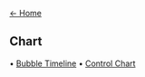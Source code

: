 [<- Home](https://github.com/usds/Data-Visualization-Catalog/blob/main/README.md)

## Chart

• [Bubble Timeline](https://github.com/usds/Data-Visualization-Catalog/blob/main/Charts/Bubble-Timeline.md)
• [Control Chart](https://github.com/usds/Data-Visualization-Catalog/blob/main/Charts/Control-Chart.md)

